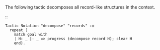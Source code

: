 The following tactic decomposes all record-like structures in the context.

::

    Tactic Notation "decompose" "records" :=
      repeat (
        match goal with
        | H: _ |- _ => progress (decompose record H); clear H
        end).

